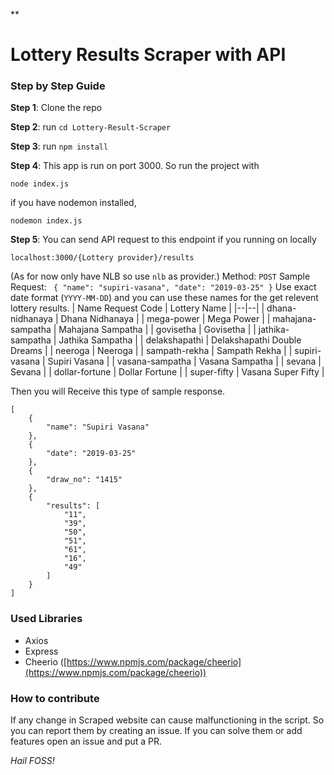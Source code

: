 **

# Lottery Results Scraper with API

### Step by Step Guide
**Step 1**: Clone the repo


**Step 2**: run `cd Lottery-Result-Scraper`

**Step 3**: run `npm install`

**Step 4**: This app is run on port 3000. So run the project with

    node index.js
   if you have nodemon installed,

    nodemon index.js
 **Step 5**: You can send API request to this endpoint if you running on locally
			 

    localhost:3000/{Lottery provider}/results
(As for now only have NLB so use `nlb` as provider.)
Method: `POST`
Sample Request: 
`
{
	"name": "supiri-vasana",
	"date": "2019-03-25"
}`
Use exact date format (`YYYY-MM-DD`) and you can use these names for the get relevent lottery results.
| Name Request Code | Lottery Name  |
|--|--|
| dhana-nidhanaya | Dhana Nidhanaya |
| mega-power | Mega Power |
| mahajana-sampatha | Mahajana Sampatha |
| govisetha | Govisetha |
| jathika-sampatha | Jathika Sampatha |
| delakshapathi | Delakshapathi Double Dreams |
| neeroga | Neeroga |
| sampath-rekha | Sampath Rekha |
| supiri-vasana | Supiri Vasana | 
| vasana-sampatha | Vasana Sampatha |
| sevana | Sevana |
| dollar-fortune | Dollar Fortune |
| super-fifty | Vasana Super Fifty |

Then you will Receive this type of sample response.

    [
	    {
	        "name": "Supiri Vasana"
	    },
	    {
	        "date": "2019-03-25"
	    },
	    {
	        "draw_no": "1415"
	    },
	    {
	        "results": [
	            "11",
	            "39",
	            "50",
	            "51",
	            "61",
	            "16",
	            "49"
	        ]
	    }
	]
### Used Libraries

 - Axios
 - Express
 - Cheerio ([https://www.npmjs.com/package/cheerio](https://www.npmjs.com/package/cheerio))

### How to contribute
If any change in Scraped website can cause malfunctioning in the script. So you can report them by creating an issue. If you can solve them or add features open an issue and put a PR.

*Hail FOSS!*